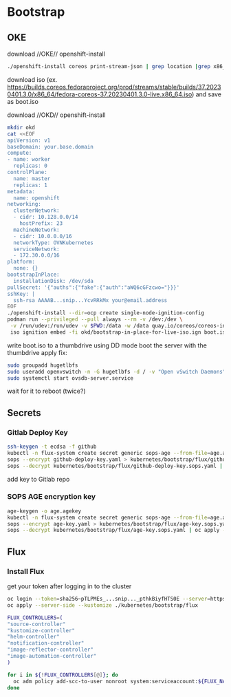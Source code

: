 # Bootstrap

## OKE

download //OKE// openshift-install
```sh
./openshift-install coreos print-stream-json | grep location |grep x86_64 | grep iso
````

download iso (ex. https://builds.coreos.fedoraproject.org/prod/streams/stable/builds/37.20230401.3.0/x86_64/fedora-coreos-37.20230401.3.0-live.x86_64.iso) and save as boot.iso

download //OKD// openshift-install
```sh
mkdir okd
cat <<EOF
apiVersion: v1
baseDomain: your.base.domain
compute:
- name: worker
  replicas: 0
controlPlane:
  name: master
  replicas: 1
metadata:
  name: openshift
networking:
  clusterNetwork:
  - cidr: 10.128.0.0/14
    hostPrefix: 23
  machineNetwork:
  - cidr: 10.0.0.0/16
  networkType: OVNKubernetes
  serviceNetwork:
  - 172.30.0.0/16
platform:
  none: {}
bootstrapInPlace:
  installationDisk: /dev/sda
pullSecret: '{"auths":{"fake":{"auth":"aWQ6cGFzcwo="}}}'
sshKey: |
  ssh-rsa AAAAB...snip...YcvRRkMx your@email.address
EOF
./openshift-install --dir=ocp create single-node-ignition-config
podman run --privileged --pull always --rm -v /dev:/dev \
 -v /run/udev:/run/udev -v $PWD:/data -w /data quay.io/coreos/coreos-installer:release \
 iso ignition embed -fi okd/bootstrap-in-place-for-live-iso.ign boot.iso
```

write boot.iso to a thumbdrive using DD mode
boot the server with the thumbdrive
apply fix:
```sh
sudo groupadd hugetlbfs
sudo useradd openvswitch -n -G hugetlbfs -d / -v "Open vSwitch Daemons" -s /sbin/nologin
sudo systemctl start ovsdb-server.service
```
wait for it to reboot (twice?)

## Secrets

### Gitlab Deploy Key
```sh
ssh-keygen -t ecdsa -f github
kubectl -n flux-system create secret generic sops-age --from-file=age.agekey=age.agekey --dry-run=client -o yaml >age-key.yaml
sops --encrypt github-deploy-key.yaml > kubernetes/bootstrap/flux/github-deploy-key.sops.yaml
sops --decrypt kubernetes/bootstrap/flux/github-deploy-key.sops.yaml | oc apply -f -
```

add key to Gitlab repo

### SOPS AGE encryption key
```sh
age-keygen -o age.agekey
kubectl -n flux-system create secret generic sops-age --from-file=age.agekey=age.agekey --dry-run=client -o yaml >age-key.yaml
sops --encrypt age-key.yaml > kubernetes/bootstrap/flux/age-key.sops.yaml
sops --decrypt kubernetes/bootstrap/flux/age-key.sops.yaml | oc apply -f -
```

## Flux

### Install Flux

get your token after logging in to the cluster

```sh
oc login --token=sha256~pTLPMEs_...snip..._pthkBiyfHTS0E --server=https://api.openshift.your.domain:6443
oc apply --server-side --kustomize ./kubernetes/bootstrap/flux

FLUX_CONTROLLERS=(
"source-controller"
"kustomize-controller"
"helm-controller"
"notification-controller"
"image-reflector-controller"
"image-automation-controller"
)

for i in ${!FLUX_CONTROLLERS[@]}; do
  oc adm policy add-scc-to-user nonroot system:serviceaccount:${FLUX_NAMESPACE}:${FLUX_CONTROLLERS[$i]}
done
```
